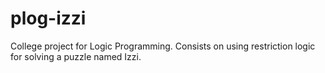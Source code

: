 plog-izzi
=========

College project for Logic Programming. Consists on using restriction logic for solving a puzzle named Izzi.
